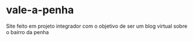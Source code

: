 # vale-a-penha
 Site feito em projeto integrador com o objetivo de ser um blog virtual sobre o bairro da penha
